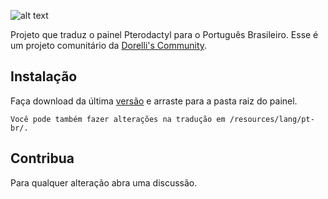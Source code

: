 ![alt text](https://cdn.pterodactyl.io/logos/new/pterodactyl_logo_transparent.png)

Projeto que traduz o painel Pterodactyl para o Português Brasileiro. Esse é um projeto comunitário da [Dorelli's Community](https://discord.gg/Ew2MdZEMzz).

## Instalação

Faça download da última [versão](https://github.com/carlosdorelli/pterodactyl-pt-br//releases) e arraste para a pasta raiz do painel.

```
Você pode também fazer alterações na tradução em /resources/lang/pt-br/.
```

## Contribua
Para qualquer alteração abra uma discussão.